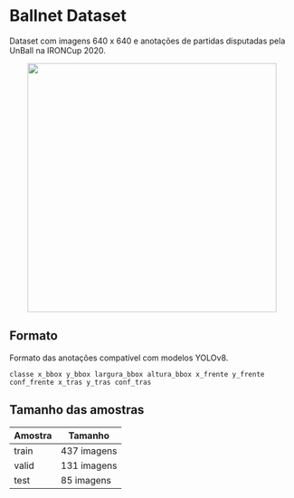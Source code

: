 # Ballnet Dataset
Dataset com imagens 640 x 640 e anotações de partidas disputadas pela UnBall na IRONCup 2020.

<p align="center">
  <img style="height: 440px" src="https://github.com/user-attachments/assets/f30c9ef4-4675-42f9-8736-ca095a7c00f1" />
</p>


## Formato
Formato das anotações compatível com modelos YOLOv8.
```
classe x_bbox y_bbox largura_bbox altura_bbox x_frente y_frente conf_frente x_tras y_tras conf_tras
```

## Tamanho das amostras

Amostra   | Tamanho
--------- | ------------
train     | 437 imagens
valid     | 131 imagens
test      | 85 imagens
